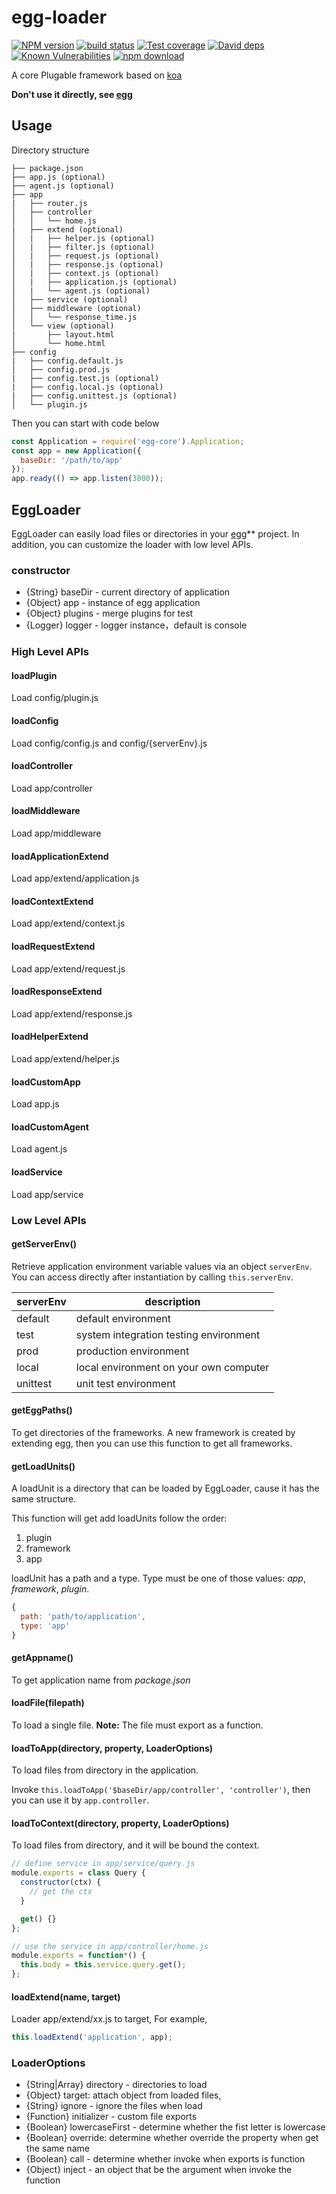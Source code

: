 # egg-loader

[![NPM version][npm-image]][npm-url]
[![build status][travis-image]][travis-url]
[![Test coverage][codecov-image]][codecov-url]
[![David deps][david-image]][david-url]
[![Known Vulnerabilities][snyk-image]][snyk-url]
[![npm download][download-image]][download-url]

[npm-image]: https://img.shields.io/npm/v/egg-loader.svg?style=flat-square
[npm-url]: https://npmjs.org/package/egg-loader
[travis-image]: https://img.shields.io/travis/eggjs/egg-loader.svg?style=flat-square
[travis-url]: https://travis-ci.org/eggjs/egg-loader
[codecov-image]: https://codecov.io/github/eggjs/egg-loader/coverage.svg?branch=master
[codecov-url]: https://codecov.io/github/eggjs/egg-loader?branch=master
[david-image]: https://img.shields.io/david/eggjs/egg-loader.svg?style=flat-square
[david-url]: https://david-dm.org/eggjs/egg-loader
[snyk-image]: https://snyk.io/test/npm/egg-loader/badge.svg?style=flat-square
[snyk-url]: https://snyk.io/test/npm/egg-loader
[download-image]: https://img.shields.io/npm/dm/egg-loader.svg?style=flat-square
[download-url]: https://npmjs.org/package/egg-loader

A core Plugable framework based on [koa](https://github.com/koajs/koa)

**Don't use it directly, see [egg]**

## Usage

Directory structure

```
├── package.json
├── app.js (optional)
├── agent.js (optional)
├── app
|   ├── router.js
│   ├── controller
│   │   └── home.js
|   ├── extend (optional)
│   |   ├── helper.js (optional)
│   |   ├── filter.js (optional)
│   |   ├── request.js (optional)
│   |   ├── response.js (optional)
│   |   ├── context.js (optional)
│   |   ├── application.js (optional)
│   |   └── agent.js (optional)
│   ├── service (optional)
│   ├── middleware (optional)
│   │   └── response_time.js
│   └── view (optional)
|       ├── layout.html
│       └── home.html
├── config
|   ├── config.default.js
│   ├── config.prod.js
|   ├── config.test.js (optional)
|   ├── config.local.js (optional)
|   ├── config.unittest.js (optional)
│   └── plugin.js
```

Then you can start with code below

```js
const Application = require('egg-core').Application;
const app = new Application({
  baseDir: '/path/to/app'
});
app.ready(() => app.listen(3000));
```

## EggLoader

EggLoader can easily load files or directories in your [egg]** project. In addition, you can customize the loader with low level APIs.

### constructor

- {String} baseDir - current directory of application
- {Object} app - instance of egg application
- {Object} plugins - merge plugins for test
- {Logger} logger - logger instance，default is console

### High Level APIs

#### loadPlugin

Load config/plugin.js

#### loadConfig

Load config/config.js and config/{serverEnv}.js

#### loadController

Load app/controller

#### loadMiddleware

Load app/middleware

#### loadApplicationExtend

Load app/extend/application.js

#### loadContextExtend

Load app/extend/context.js

#### loadRequestExtend

Load app/extend/request.js

#### loadResponseExtend

Load app/extend/response.js

#### loadHelperExtend

Load app/extend/helper.js

#### loadCustomApp

Load app.js

#### loadCustomAgent

Load agent.js

#### loadService

Load app/service

### Low Level APIs

#### getServerEnv()

Retrieve application environment variable values via an object `serverEnv`. You can access directly after instantiation by calling `this.serverEnv`.

serverEnv | description
---       | ---
default   | default environment
test      | system integration testing environment
prod      | production environment
local     | local environment on your own computer
unittest  | unit test environment

#### getEggPaths()

To get directories of the frameworks. A new framework is created by extending egg, then you can use this function to get all frameworks.

#### getLoadUnits()

A loadUnit is a directory that can be loaded by EggLoader, cause it has the same structure.

This function will get add loadUnits follow the order:

1. plugin
2. framework
3. app

loadUnit has a path and a type. Type must be one of those values: *app*, *framework*, *plugin*.

```js
{
  path: 'path/to/application',
  type: 'app'
}
```

#### getAppname()

To get application name from *package.json*

#### loadFile(filepath)

To load a single file. **Note:** The file must export as a function.

#### loadToApp(directory, property, LoaderOptions)

To load files from directory in the application.

Invoke `this.loadToApp('$baseDir/app/controller', 'controller')`, then you can use it by `app.controller`.

#### loadToContext(directory, property, LoaderOptions)

To load files from directory, and it will be bound the context.

```js
// define service in app/service/query.js
module.exports = class Query {
  constructor(ctx) {
    // get the ctx
  }

  get() {}
};

// use the service in app/controller/home.js
module.exports = function*() {
  this.body = this.service.query.get();
};
```

#### loadExtend(name, target)

Loader app/extend/xx.js to target, For example,

```js
this.loadExtend('application', app);
```

### LoaderOptions

- {String|Array} directory - directories to load
- {Object} target: attach object from loaded files,
- {String} ignore - ignore the files when load
- {Function} initializer - custom file exports
- {Boolean} lowercaseFirst - determine whether the fist letter is lowercase
- {Boolean} override: determine whether override the property when get the same name
- {Boolean} call - determine whether invoke when exports is function
- {Object} inject - an object that be the argument when invoke the function

[egg]: https://github.com/eggjs/egg
